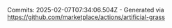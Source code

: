 Commits: 2025-02-07T07:34:06.504Z - Generated via https://github.com/marketplace/actions/artificial-grass
<br>
